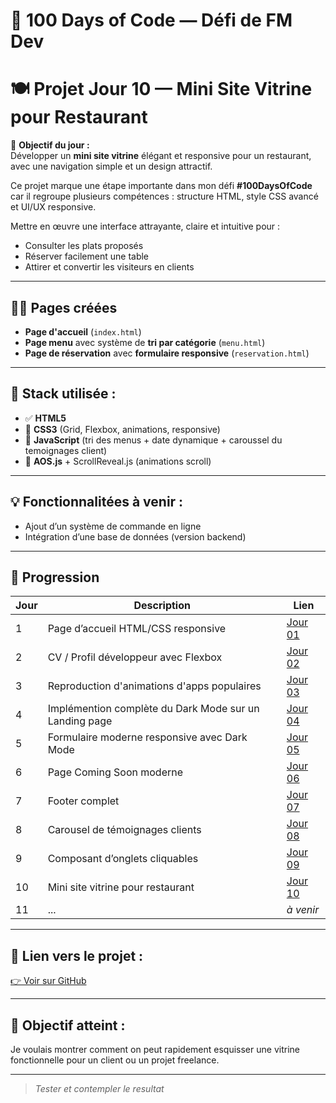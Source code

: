 # 🚀 100 Days of Code — Défi de FM Dev
# 🍽️ Projet Jour 10 — Mini Site Vitrine pour Restaurant

🎯 **Objectif du jour :**  
Développer un **mini site vitrine** élégant et responsive pour un restaurant, avec une navigation simple et un design attractif.

Ce projet marque une étape importante dans mon défi **#100DaysOfCode** car il regroupe plusieurs compétences : structure HTML, style CSS avancé et UI/UX responsive.

Mettre en œuvre une interface attrayante, claire et intuitive pour :
- Consulter les plats proposés
- Réserver facilement une table
- Attirer et convertir les visiteurs en clients

---

## 👨‍🍳 Pages créées

- **Page d'accueil** (`index.html`)
- **Page menu** avec système de **tri par catégorie** (`menu.html`)
- **Page de réservation** avec **formulaire responsive** (`reservation.html`)

---

## 🧰 Stack utilisée :
- ✅ **HTML5**
- 🎨 **CSS3** (Grid, Flexbox, animations, responsive)
- 🧠 **JavaScript** (tri des menus + date dynamique + caroussel du temoignages client)
- 🛴 **AOS.js** + ScrollReveal.js (animations scroll)

---

## 💡 Fonctionnalitées à venir :
- Ajout d’un système de commande en ligne
- Intégration d’une base de données (version backend)

---

## 📅 Progression

| Jour | Description | Lien |
|------|-------------|------|
| 1 | Page d’accueil HTML/CSS responsive | [Jour 01](./jour-01) |
| 2 | CV / Profil développeur avec Flexbox | [Jour 02](./jour-02) |
| 3 | Reproduction d'animations d'apps populaires | [Jour 03](./jour-03) |
| 4 | Implémention complète du Dark Mode sur un Landing page | [Jour 04](./jour-04) |
| 5 | Formulaire moderne responsive avec Dark Mode | [Jour 05](./jour-05) |
| 6 | Page Coming Soon moderne | [Jour 06](./jour-06) |
| 7 | Footer complet | [Jour 07](./jour-07) |
| 8 | Carousel de témoignages clients | [Jour 08](./jour-08) |
| 9 | Composant d’onglets cliquables | [Jour 09](./jour-09) |
| 10 | Mini site vitrine pour restaurant | [Jour 10](./jour-10) |
| 11 | ... | _à venir_ |

---

## 🔗 Lien vers le projet :
[👉 Voir sur GitHub](https://github.com/franckmanichedev/-100DaysOfCode/tree/main/jour-10)

---

## 🎉 Objectif atteint :
Je voulais montrer comment on peut rapidement esquisser une vitrine fonctionnelle pour un client ou un projet freelance.

---

> _Tester et contempler le resultat_
